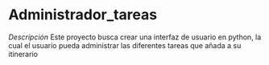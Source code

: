 # Administrador_tareas

*Descripción*
Este proyecto busca crear una interfaz de usuario en python, la cual el usuario pueda
administrar las diferentes tareas que añada a su itinerario 